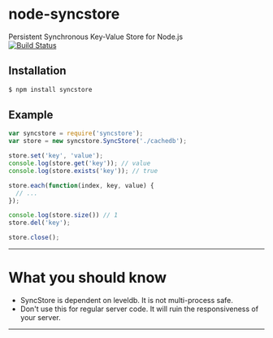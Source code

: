 node-syncstore
==============
Persistent Synchronous Key-Value Store for Node.js  
[![Build Status](https://travis-ci.org/ajido/node-syncstore.png?branch=master)](https://travis-ci.org/ajido/node-syncstore)

## Installation
```bash
$ npm install syncstore
```

## Example
```javascript
var syncstore = require('syncstore');
var store = new syncstore.SyncStore('./cachedb');

store.set('key', 'value');
console.log(store.get('key')); // value
console.log(store.exists('key')); // true

store.each(function(index, key, value) {
  // ...
});

console.log(store.size()) // 1
store.del('key');

store.close();
```

--------------------------------------------------------

What you should know
====================
* SyncStore is dependent on leveldb. It is not multi-process safe.
* Don't use this for regular server code. It will ruin the responsiveness of your server.

--------------------------------------------------------
